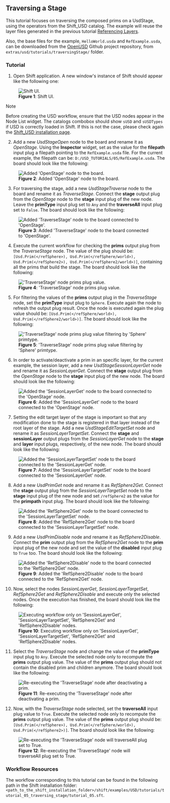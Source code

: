 ## Traversing a Stage

This tutorial focuses on traversing the composed prims on a UsdStage, using the operators from the Shift_USD catalog. The example will reuse the layer files generated in the previous tutorial [Referencing Layers](usd_tutorial_03.md).

Also, the base files for the example, `HelloWorld.usda` and `RefExample.usda`, can be downloaded from the [OpenUSD](https://github.com/PixarAnimationStudios/OpenUSD) Github project repository, from `extras/usd/tutorials/traversingStage/` folder.


### Tutorial

1. Open Shift application. A new window's instance of Shift should appear like the following one:

<figure>
    <img src="images/usd_tutorial_05/step_01_t05.png" alt="Shift UI.">
    <figcaption><b>Figure 1</b>: Shift UI.</figcaption>
</figure>

>[!NOTE]
> Before creating the USD workflow, ensure that the USD nodes appear in the Node List widget. The catalogs combobox should show `sUSD` and `sUSDTypes` if USD is correctly loaded in Shift. If this is not the case, please check again the [Shift_USD installation page](../usd#installation).

2. Add a new *UsdStageOpen* node to the board and rename it as *OpenStage*. Using the **Inspector** widget, set as the value for the **filepath** input plug a filepath pointing to the `RefExample.usda` file. For the current example, the filepath can be: `D:/USD_TUTORIALS/05/RefExample.usda`. The board should look like the following:

<figure>
    <img src="images/usd_tutorial_05/step_02_t05.png" alt="Added 'OpenStage' node to the board.">
    <figcaption><b>Figure 2</b>: Added 'OpenStage' node to the board.</figcaption>
</figure>

3. For traversing the stage, add a new *UsdStageTraverse* node to the board and rename it as *TraverseStage*. Connect the **stage** output plug from the *OpenStage* node to the **stage** input plug of the new node. Leave the **primType** input plug set to `Any` and the **traverseAll** input plug set to `False`. The board should look like the following:

<figure>
    <img src="images/usd_tutorial_05/step_03_t05.png" alt="Added 'TraverseStage' node to the board connected to 'OpenStage'.">
    <figcaption><b>Figure 3</b>: Added 'TraverseStage' node to the board connected to 'OpenStage'.</figcaption>
</figure>

4. Execute the current workflow for checking the **prims** output plug from the *TraverseStage* node. The value of the plug should be: `[Usd.Prim(</refSphere>), Usd.Prim(</refSphere/world>), Usd.Prim(</refSphere2>), Usd.Prim(</refSphere2/world>)]`, containing all the prims that build the stage. The board should look like the following:

<figure>
    <img src="images/usd_tutorial_05/step_04_t05.png" alt="'TraverseStage' node prims plug value.">
    <figcaption><b>Figure 4</b>: 'TraverseStage' node prims plug value.</figcaption>
</figure>

5. For filtering the values of the **prims** output plug in the *TraverseStage* node, set the **primType** input plug to `Sphere`. Execute again the node to refresh the output plug result. Once the node is executed again the plug value should be: `[Usd.Prim(</refSphere/world>), Usd.Prim(</refSphere2/world>)]`. The board should look like the following:

<figure>
    <img src="images/usd_tutorial_05/step_05_t05.png" alt="'TraverseStage' node prims plug value filtering by 'Sphere' primtype.">
    <figcaption><b>Figure 5</b>: 'TraverseStage' node prims plug value filtering by 'Sphere' primtype.</figcaption>
</figure>

6. In order to activate/deactivate a prim in an specific layer, for the current example, the session layer, add a new *UsdStageSessionLayerGet* node and rename it as *SessionLayerGet*. Connect the **stage** output plug from the *OpenStage* node to the **stage** input plug of the new node. The board should look like the following:

<figure>
    <img src="images/usd_tutorial_05/step_06_t05.png" alt="Added the 'SessionLayerGet' node to the board connected to the 'OpenStage' node.">
    <figcaption><b>Figure 6</b>: Added the 'SessionLayerGet' node to the board connected to the 'OpenStage' node.</figcaption>
</figure>

7. Setting the edit target layer of the stage is important so that any modification done to the stage is registered in that layer instead of the root layer of the stage. Add a new *UsdStageEditTargetSet* node and rename it as *SessionLayerTargetSet*. Connect the **stage** and **sessionLayer** output plugs from the *SessionLayerGet* node to the **stage** and **layer** input plugs, respectively, of the new node. The board should look like the following:

<figure>
    <img src="images/usd_tutorial_05/step_07_t05.png" alt="Added the 'SessionLayerTargetSet' node to the board connected to the 'SessionLayerGet' node.">
    <figcaption><b>Figure 7</b>: Added the 'SessionLayerTargetSet' node to the board connected to the 'SessionLayerGet' node.</figcaption>
</figure>

8. Add a new *UsdPrimGet* node and rename it as *RefSphere2Get*. Connect the **stage** output plug from the *SessionLayerTargetSet* node to the **stage** input plug of the new node and set `/refSphere2` as the value for the **primpath** input plug. The board should look like the following:

<figure>
    <img src="images/usd_tutorial_05/step_08_t05.png" alt="Added the 'RefSphere2Get' node to the board connected to the 'SessionLayerTargetSet' node.">
    <figcaption><b>Figure 8</b>: Added the 'RefSphere2Get' node to the board connected to the 'SessionLayerTargetSet' node.</figcaption>
</figure>

9. Add a new *UsdPrimDisable* node and rename it as *RefSphere2Disable*. Connect the **prim** output plug from the *RefSphere2Get* node to the **prim** input plug of the new node and set the value of the **disabled** input plug to `True` too. The board should look like the following:

<figure>
    <img src="images/usd_tutorial_05/step_09_t05.png" alt="Added the 'RefSphere2Disable' node to the board connected to the 'RefSphere2Get' node.">
    <figcaption><b>Figure 9</b>: Added the 'RefSphere2Disable' node to the board connected to the 'RefSphere2Get' node.</figcaption>
</figure>

10. Now, select the nodes *SessionLayerGet*, *SessionLayerTargetSet*, *RefSphere2Get* and *RefSphere2Disable* and execute only the selected nodes. Once the execution has finished, the board should look like the following:

<figure>
    <img src="images/usd_tutorial_05/step_10_t05.png" alt="Executing workflow only on 'SessionLayerGet', 'SessionLayerTargetSet', 'RefSphere2Get' and 'RefSphere2Disable' nodes.">
    <figcaption><b>Figure 10</b>: Executing workflow only on 'SessionLayerGet', 'SessionLayerTargetSet', 'RefSphere2Get' and 'RefSphere2Disable' nodes.</figcaption>
</figure>

11. Select the *TraverseStage* node and change the value of the **primType** input plug to `Any`. Execute the selected node only to recompute the **prims** output plug value. The value of the **prims** output plug should not contain the disabled prim and children anymore. The board should look like the following:

<figure>
    <img src="images/usd_tutorial_05/step_11_t05.png" alt="Re-executing the 'TraverseStage' node after deactivating a prim.">
    <figcaption><b>Figure 11</b>: Re-executing the 'TraverseStage' node after deactivating a prim.</figcaption>
</figure>

12. Now, with the *TraverseStage* node selected, set the **traverseAll** input plug value to `True`. Execute the selected node only to recompute the **prims** output plug value. The value of the **prims** output plug should be: `[Usd.Prim(</refSphere>), Usd.Prim(</refSphere/world>), Usd.Prim(</refSphere2>)]`. The board should look like the following:

<figure>
    <img src="images/usd_tutorial_05/step_12_t05.png" alt="Re-executing the 'TraverseStage' node will traverseAll plug set to True.">
    <figcaption><b>Figure 12</b>: Re-executing the 'TraverseStage' node will traverseAll plug set to True.</figcaption>
</figure>


### Workflow Resources

The workflow corresponding to this tutorial can be found in the following path in the Shift installation folder: `<path_to_the_shift_installation_folder>/shift/examples/USD/tutorials/tutorial_05_traversing_stage/tutorial_05.sft`.
